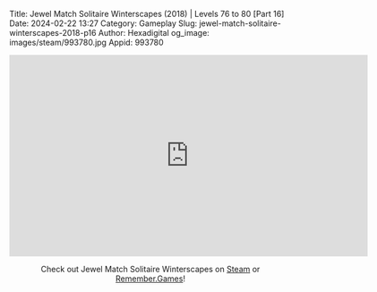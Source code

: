 Title: Jewel Match Solitaire Winterscapes (2018) | Levels 76 to 80 [Part 16]
Date: 2024-02-22 13:27
Category: Gameplay
Slug: jewel-match-solitaire-winterscapes-2018-p16
Author: Hexadigital
og_image: images/steam/993780.jpg
Appid: 993780

<center><iframe src="https://www.youtube.com/embed/tLt2hyCiTQA?feature=oembed" allow="accelerometer; autoplay; encrypted-media; gyroscope; picture-in-picture" width="640" height="360" frameborder="0"></iframe>

Check out Jewel Match Solitaire Winterscapes on [Steam](https://store.steampowered.com/app/993780/?curator_clanid=34633900) or [Remember.Games](https://remember.games/game/8077/jewel-match-solitaire-winterscapes/)!</center>